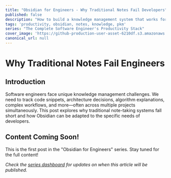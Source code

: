 ```yaml
---
title: "Obsidian for Engineers - Why Traditional Notes Fail Developers"
published: false
description: "How to build a knowledge management system that works for the unique needs of software engineers"
tags: 'productivity, obsidian, notes, knowledge, pkm'
series: "The Complete Software Engineer's Productivity Stack"
cover_image: 'https://github-production-user-asset-6210df.s3.amazonaws.com/9320602/437998991-adc50334-4a10-4e6f-95ef-9b663389aac9.png?X-Amz-Algorithm=AWS4-HMAC-SHA256&X-Amz-Credential=AKIAVCODYLSA53PQK4ZA%2F20250429%2Fus-east-1%2Fs3%2Faws4_request&X-Amz-Date=20250429T221137Z&X-Amz-Expires=300&X-Amz-Signature=52a72acb4101566dbfd10e1747ee6b62c5ccddace0bacb03ca43d24cf96b7afc&X-Amz-SignedHeaders=host'
canonical_url: null
---
```


# Why Traditional Notes Fail Engineers

## Introduction

Software engineers face unique knowledge management challenges. We need to track code snippets, architecture decisions, algorithm explanations, complex workflows, and more—often across multiple projects simultaneously. This post explores why traditional note-taking systems fall short and how Obsidian can be adapted to the specific needs of developers.

## Content Coming Soon!

This is the first post in the "Obsidian for Engineers" series. Stay tuned for the full content!

*Check the [series dashboard](https://dev.to/stevengonsalvez/the-complete-software-engineers-productivity-stack-abc) for updates on when this article will be published.*